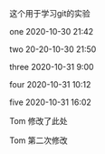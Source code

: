 这个用于学习git的实验

one 2020-10-30 21:42

two 20-20-10-30 21:50

three 2020-10-31 9:00 

four 2020-10-31 10:12

five 2020-10-31 16:02

Tom 修改了此处

Tom 第二次修改


​                